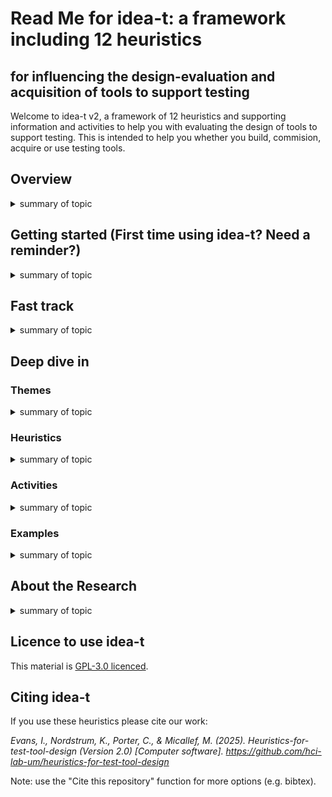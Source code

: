 # Read Me for idea-t: a framework including 12 heuristics 
## for influencing the design-evaluation and acquisition of tools to support testing

Welcome to idea-t v2, a framework of 12 heuristics and supporting information and activities to help you with evaluating the design of tools to support testing. This is intended to help you whether you build, commision, acquire or use testing tools. 

## Overview

<details><summary>summary of topic</summary>

words for topic

</details>

## Getting started (First time using idea-t? Need a reminder?)

<details><summary>summary of topic</summary>

words for topic

</details>

## Fast track

<details><summary>summary of topic</summary>

words for topic

</details>

## Deep dive in

### Themes
<details><summary>summary of topic</summary>

words for topic

</details>

### Heuristics
<details><summary>summary of topic</summary>

words for topic


[H01 Why is this tool needed?](Heuristics/H01-Why.md)

</details>

### Activities
<details><summary>summary of topic</summary>

words for topic

</details>

### Examples
<details><summary>summary of topic</summary>

words for topic

</details>

## About the Research

<details><summary>summary of topic</summary>

words for topic

</details>

## Licence to use idea-t

This material is [GPL-3.0 licenced](LICENSE). 

## Citing idea-t

If you use these heuristics please cite our work: 

*Evans, I., Nordstrum, K., Porter, C., & Micallef, M. (2025). Heuristics-for-test-tool-design (Version 2.0) [Computer software]. https://github.com/hci-lab-um/heuristics-for-test-tool-design*

Note: use the "Cite this repository" function for more options (e.g. bibtex).

